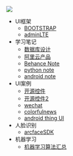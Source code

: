 ![](http://ww1.sinaimg.cn/large/005Xtdi2jw1f6307cu3krj30rs05kglz.jpg)

* UI框架
    * [BOOTSTRAP](https://github.com/sideboyd/bootstrap)
    * [adminLTE](https://github.com/sideboyd/AdminLTE)
* 学习笔记
    * [数据库设计](https://github.com/sideboyd/markdown/blob/master/files/data%20design.md)
    * [阿里云产品](https://github.com/sideboyd/markdown/blob/master/files/aliyun.md)
    * [Behance Note](https://github.com/sideboyd/markdown/blob/master/files/Behance%20Note.md)
    * [python note](https://github.com/sideboyd/markdown/blob/master/files/Python%20note.md)
    * [android note](https://github.com/sideboyd/AndroidNote)
* UI案例
    * [开源控件](https://github.com/sideboyd/android-open-project)
    * [开源控件2](https://github.com/sideboyd/awesome-android)
    * [wechat](https://github.com/sideboyd/weui)
    * [colorfulnews](https://github.com/sideboyd/ColorfulNews)
    * [android thing UI](https://github.com/sideboyd/sample-simpleui)
* 人脸识别
    * [arcfaceSDK](https://github.com/sideboyd/ArcFaceDemo)
* 机器学习
    * [机器学习算法汇总](https://github.com//RedditSota/state-of-the-art-result-for-machine-learning-problems)


